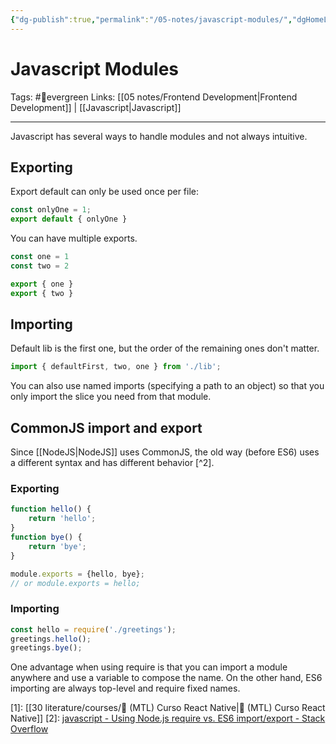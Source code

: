 ```yaml
---
{"dg-publish":true,"permalink":"/05-notes/javascript-modules/","dgHomeLink":true,"dgPassFrontmatter":false}
---
```



# Javascript Modules
Tags: #🌲evergreen 
Links: [[05 notes/Frontend Development|Frontend Development]] | [[Javascript|Javascript]]

---
Javascript has several ways to handle modules and not always intuitive.

## Exporting
Export default can only be used once per file:
```js
const onlyOne = 1;
export default { onlyOne }
```

You can have multiple exports.
```js
const one = 1
const two = 2

export { one }
export { two }
```

## Importing
Default lib is the first one, but the order of the remaining ones don't matter.
```js
import { defaultFirst, two, one } from './lib';
```

You can also use named imports (specifying a path to an object) so that you only import the slice you need from that module.

## CommonJS import and export
Since [[NodeJS|NodeJS]] uses CommonJS, the old way (before ES6) uses a different syntax and has different behavior [^2].

### Exporting
```js
function hello() {
	return 'hello';
}
function bye() {
	return 'bye';
}

module.exports = {hello, bye};
// or module.exports = hello;
```

### Importing
```js
const hello = require('./greetings');
greetings.hello();
greetings.bye();
```

One advantage when using require is that you can import a module anywhere and use a variable to compose the name. On the other hand, ES6 importing are always top-level and require fixed names.

[1]: [[30 literature/courses/📘 (MTL) Curso React Native|📘 (MTL) Curso React Native]]
[2]: [javascript - Using Node.js require vs. ES6 import/export - Stack Overflow](https://stackoverflow.com/a/60331886)